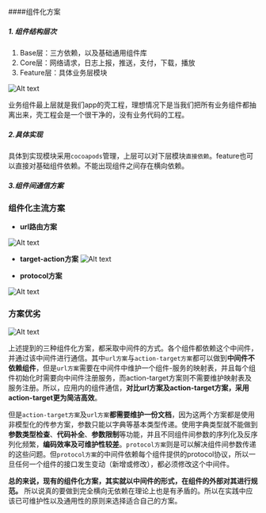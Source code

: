####组件化方案
##### 1. 组件结构层次

1. Base层：三方依赖，以及基础通用组件库
2. Core层：网络请求，日志上报，推送，支付，下载，播放
3. Feature层：具体业务层模块
	
![Alt text](./1519552292931.png)

业务组件最上层就是我们app的壳工程，理想情况下是当我们把所有业务组件都抽离出来，壳工程会是一个很干净的，没有业务代码的工程。

##### 2.具体实现

具体到实现模块采用`cocoapods`管理，上层可以对下层模块`直接依赖`。feature也可以直接对基础组件依赖。不能出现组件之间存在横向依赖。

##### 3.组件间通信方案

### 组件化主流方案

+ **url路由方案**

![Alt text](./1843940-486b8887399a9f3a.jpg)

+ **target-action方案**
![Alt text](./270478-00fb1f35705bb080.png)

+ **protocol方案**

![Alt text](./mgj.jpg)


### 方案优劣

![Alt text](./270478-c757fbb88589211b.png)

​	上述提到的三种组件化方案，都采取中间件的方式。各个组件都依赖这个中间件，并通过该中间件进行通信。其中`url方案`与`action-target方案`都可以做到**中间件不依赖组件**，但是`url方案`需要在中间件中维护一个组件-服务的映射表，并且每个组件初始化时需要向中间件注册服务，而action-target方案则不需要维护映射表及服务注册。所以，应用内的组件通信，**对比url方案及action-target方案，采用action-target更为简洁高效**。

​	但是`action-target方案`及`url方案`**都需要维护一份文档**，因为这两个方案都是使用非模型化的传参方案，参数只能以字典等基本类型传递。使用字典类型就不能做到**参数类型检查**、**代码补全**、**参数限制**等功能，并且不同组件间参数的序列化及反序列化频繁，**编码效率及可维护性较差**。`protocol方案`则是可以解决组件间参数传递的这些问题。但`protocol方案`的中间件依赖每个组件提供的protocol协议，所以一旦任何一个组件的接口发生变动（新增或修改），都必须修改这个中间件。

**总的来说，现有的组件化方案，其实就以中间件的形式，在组件的外部对其进行规范。** 所以说真的要做到完全横向无依赖在理论上也是有矛盾的。所以在实践中应该已可维护性以及通用性的原则来选择适合自己的方案。
